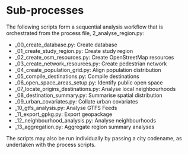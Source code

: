 # Sub-processes
The following scripts form a sequential analysis workflow that is orchestrated from the process file, 2_analyse_region.py:

- _00_create_database.py: Create database
- _01_create_study_region.py: Create study region
- _02_create_osm_resources.py: Create OpenStreetMap resources
- _03_create_network_resources.py: Create pedestrian network
- _04_create_population_grid.py: Align population distribution
- _05_compile_destinations.py: Compile destinations
- _06_open_space_areas_setup.py: Identify public open space
- _07_locate_origins_destinations.py: Analyse local neighbourhoods
- _08_destination_summary.py: Summarise spatial distribution
- _09_urban_covariates.py: Collate urban covariates
- _10_gtfs_analysis.py: Analyse GTFS Feeds
- _11_export_gpkg.py: Export geopackage
- _12_neighbourhood_analysis.py: Analyse neighbourhoods
- _13_aggregation.py: Aggregate region summary analyses

The scripts may also be run individually by passing a city codename, as undertaken with the process scripts.
